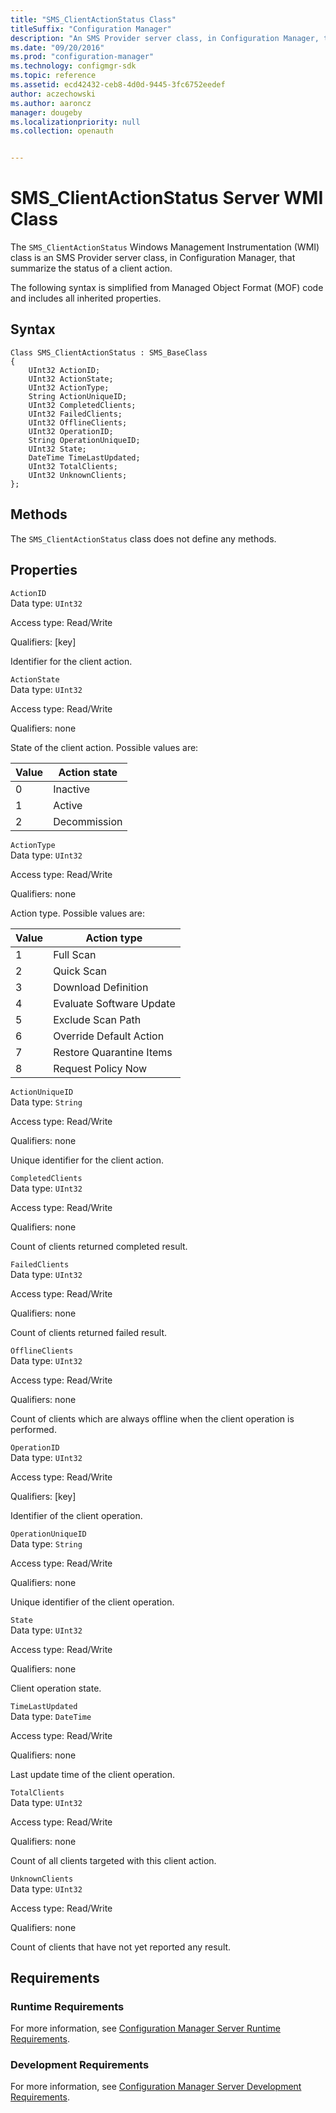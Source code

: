 ```yaml
---
title: "SMS_ClientActionStatus Class"
titleSuffix: "Configuration Manager"
description: "An SMS Provider server class, in Configuration Manager, that summarize the status of a client action." 
ms.date: "09/20/2016"
ms.prod: "configuration-manager"
ms.technology: configmgr-sdk
ms.topic: reference
ms.assetid: ecd42432-ceb8-4d0d-9445-3fc6752eedef
author: aczechowski
ms.author: aaroncz
manager: dougeby
ms.localizationpriority: null
ms.collection: openauth


---
```

# SMS_ClientActionStatus Server WMI Class
The `SMS_ClientActionStatus` Windows Management Instrumentation (WMI) class is an SMS Provider server class, in Configuration Manager, that summarize the status of a client action.  

 The following syntax is simplified from Managed Object Format (MOF) code and includes all inherited properties.  

## Syntax  

```  
Class SMS_ClientActionStatus : SMS_BaseClass  
{  
    UInt32 ActionID;  
    UInt32 ActionState;  
    UInt32 ActionType;  
    String ActionUniqueID;  
    UInt32 CompletedClients;  
    UInt32 FailedClients;  
    UInt32 OfflineClients;  
    UInt32 OperationID;  
    String OperationUniqueID;  
    UInt32 State;  
    DateTime TimeLastUpdated;  
    UInt32 TotalClients;  
    UInt32 UnknownClients;  
};  
```  

## Methods  
 The `SMS_ClientActionStatus` class does not define any methods.  

## Properties  
 `ActionID`  
 Data type: `UInt32`  

 Access type: Read/Write  

 Qualifiers: [key]  

 Identifier for the client action.  

 `ActionState`  
 Data type: `UInt32`  

 Access type: Read/Write  

 Qualifiers: none  

 State of the client action.  Possible values are:  

| Value | Action state |  
| ----- | ------------ |  
|0|Inactive|  
|1|Active|  
|2|Decommission|  

 `ActionType`  
 Data type: `UInt32`  

 Access type: Read/Write  

 Qualifiers: none  

 Action type. Possible values are:  

| Value | Action type |  
| ----- | ----------- |  
|1|Full Scan|  
|2|Quick Scan|  
|3|Download Definition|  
|4|Evaluate Software Update|  
|5|Exclude Scan Path|  
|6|Override Default Action|  
|7|Restore Quarantine Items|  
|8|Request Policy Now|  

 `ActionUniqueID`  
 Data type: `String`  

 Access type: Read/Write  

 Qualifiers: none  

 Unique identifier for the client action.  

 `CompletedClients`  
 Data type: `UInt32`  

 Access type: Read/Write  

 Qualifiers: none  

 Count of clients returned completed result.  

 `FailedClients`  
 Data type: `UInt32`  

 Access type: Read/Write  

 Qualifiers: none  

 Count of clients returned failed result.  

 `OfflineClients`  
 Data type: `UInt32`  

 Access type: Read/Write  

 Qualifiers: none  

 Count of clients which are always offline when the client operation is performed.  

 `OperationID`  
 Data type: `UInt32`  

 Access type: Read/Write  

 Qualifiers: [key]  

 Identifier of the client operation.  

 `OperationUniqueID`  
 Data type: `String`  

 Access type: Read/Write  

 Qualifiers: none  

 Unique identifier of the client operation.  

 `State`  
 Data type: `UInt32`  

 Access type: Read/Write  

 Qualifiers: none  

 Client operation state.   

 `TimeLastUpdated`  
 Data type: `DateTime`  

 Access type: Read/Write  

 Qualifiers: none  

 Last update time of the client operation.  

 `TotalClients`  
 Data type: `UInt32`  

 Access type: Read/Write  

 Qualifiers: none  

 Count of all clients targeted with this client action.  

 `UnknownClients`  
 Data type: `UInt32`  

 Access type: Read/Write  

 Qualifiers: none  

 Count of clients that have not yet reported any result.  

## Requirements  

### Runtime Requirements  
 For more information, see [Configuration Manager Server Runtime Requirements](../../../develop/core/reqs/server-runtime-requirements.md).  

### Development Requirements  
 For more information, see [Configuration Manager Server Development Requirements](../../../develop/core/reqs/server-development-requirements.md).  
